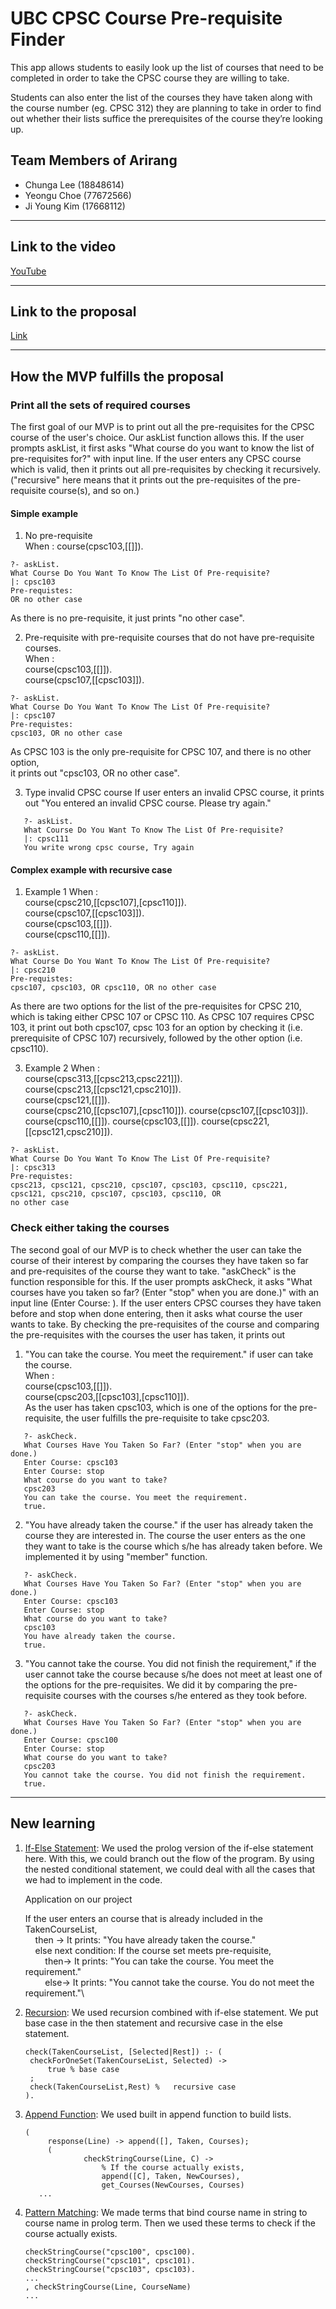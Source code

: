 # UBC CPSC Course Pre-requisite Finder

This app allows students to easily look up the list of courses that need to be completed in order to take the CPSC course they are willing to take.

Students can also enter the list of the courses they have taken along with the course number (eg. CPSC 312) they are planning to take in order to find out whether their lists suffice the prerequisites of the course they’re looking up.

## Team Members of Arirang
+ Chunga Lee (18848614)
+ Yeongu Choe (77672566)
+ Ji Young Kim (17668112)

-------------------------------------------------

## Link to the video
[YouTube](https://youtu.be/IIGH89pZXMY)

-------------------------------------------------
## Link to the proposal
[Link](https://github.students.cs.ubc.ca/xhehf77/312-project2-arirang/blob/c637bc98f26291e7c40bad861cd64a30b59ff827/cpsc-312-project-arirang/README.md)

-------------------------------------------------
## How the MVP fulfills the proposal

### Print all the sets of required courses
The first goal of our MVP is to print out all the pre-requisites for the CPSC course of the user's choice.
Our askList function allows this. If the user prompts askList,
it first asks "What course do you want to know the list of pre-requisites for?" with input line.
If the user enters any CPSC course which is valid, then it prints out all pre-requisites by checking it recursively.
("recursive" here means that it prints out the pre-requisites of the pre-requisite course(s), and so on.)

#### Simple example
1) No pre-requisite \
When : course(cpsc103,[[]]).
```
?- askList.
What Course Do You Want To Know The List Of Pre-requisite?
|: cpsc103
Pre-requistes:
OR no other case
```
As there is no pre-requisite, it just prints "no other case".

2) Pre-requisite with pre-requisite courses that do not have pre-requisite courses. \
   When : \
course(cpsc103,[[]]). \
course(cpsc107,[[cpsc103]]).

```
?- askList.
What Course Do You Want To Know The List Of Pre-requisite?
|: cpsc107
Pre-requistes:
cpsc103, OR no other case
```
As CPSC 103 is the only pre-requisite for CPSC 107, and there is no other option, \
it prints out "cpsc103, OR no other case".

3) Type invalid CPSC course
If user enters an invalid CPSC course, it prints out "You entered an invalid CPSC course. Please try again."
```
   ?- askList.
   What Course Do You Want To Know The List Of Pre-requisite?
   |: cpsc111
   You write wrong cpsc course, Try again
```

#### Complex example with recursive case
1) Example 1
   When : \
   course(cpsc210,[[cpsc107],[cpsc110]]). \
   course(cpsc107,[[cpsc103]]). \
   course(cpsc103,[[]]). \
   course(cpsc110,[[]]).
```
?- askList.
What Course Do You Want To Know The List Of Pre-requisite?
|: cpsc210
Pre-requistes:
cpsc107, cpsc103, OR cpsc110, OR no other case
```
As there are two options for the list of the pre-requisites for CPSC 210, which is taking either CPSC 107 or CPSC 110.
As CPSC 107 requires CPSC 103, it print out both cpsc107, cpsc 103 for an option by checking it (i.e. prerequisite of CPSC 107) recursively, followed by the other option (i.e. cpsc110).

3) Example 2
   When : \
   course(cpsc313,[[cpsc213,cpsc221]]). \
   course(cpsc213,[[cpsc121,cpsc210]]). \
   course(cpsc121,[[]]). \
   course(cpsc210,[[cpsc107],[cpsc110]]).
   course(cpsc107,[[cpsc103]]).
   course(cpsc110,[[]]).
   course(cpsc103,[[]]).
   course(cpsc221,[[cpsc121,cpsc210]]).

```
?- askList.
What Course Do You Want To Know The List Of Pre-requisite?
|: cpsc313
Pre-requistes:
cpsc213, cpsc121, cpsc210, cpsc107, cpsc103, cpsc110, cpsc221, cpsc121, cpsc210, cpsc107, cpsc103, cpsc110, OR
no other case
```

### Check either taking the courses
The second goal of our MVP is to check whether the user can take the course of their interest
by comparing the courses they have taken so far and pre-requisites of the course they want to take.
"askCheck" is the function responsible for this. If the user prompts askCheck,
it asks "What courses have you taken so far? (Enter "stop" when you are done.)"
with an input line (Enter Course: ).
If the user enters CPSC courses they have taken before and stop when done entering,
then it asks what course the user wants to take.
By checking the pre-requisites of the course and comparing the pre-requisites with the courses the user has taken,
it prints out
1) "You can take the course. You meet the requirement." if user can take the course. \
   When : \
   course(cpsc103,[[]]). \
   course(cpsc203,[[cpsc103],[cpsc110]]). \
As the user has taken cpsc103, which is one of the options for the pre-requisite, the user fulfills the pre-requisite to take cpsc203.
```
   ?- askCheck.
   What Courses Have You Taken So Far? (Enter "stop" when you are done.)
   Enter Course: cpsc103
   Enter Course: stop
   What course do you want to take?
   cpsc203
   You can take the course. You meet the requirement.
   true.
```


2) "You have already taken the course." if the user has already taken the course they are interested in.
The course the user enters as the one they want to take is the course which s/he has already taken before. We implemented it by using "member" function.
```
   ?- askCheck.
   What Courses Have You Taken So Far? (Enter "stop" when you are done.)
   Enter Course: cpsc103
   Enter Course: stop
   What course do you want to take?
   cpsc103
   You have already taken the course.
   true.
```
3) "You cannot take the course. You did not finish the requirement," if the user cannot take the course because
s/he does not meet at least one of the options for the pre-requisites. We did it by comparing the pre-requisite courses with the courses s/he entered as they took before.
```
   ?- askCheck.
   What Courses Have You Taken So Far? (Enter "stop" when you are done.)
   Enter Course: cpsc100
   Enter Course: stop
   What course do you want to take?
   cpsc203
   You cannot take the course. You did not finish the requirement.
   true.
```

-------------------------------------------------
## New learning
1) [If-Else Statement](https://github.students.cs.ubc.ca/xhehf77/312-project2-arirang/blob/d0f5833d2821548a00ce4d3b2c81e3c9f255eec1/cpsc-312-project-arirang/prolog/test.pl#L169): We used the prolog version of the if-else statement here. With this, we could branch out the flow of the program. By using the nested conditional statement, we could deal with all the cases that we had to implement in the code. 

   Application on our project
   
   If the user enters an course that is already included in the TakenCourseList, \
   &nbsp;&nbsp;&nbsp;&nbsp;then -> It prints: "You have already taken the course." \
   &nbsp;&nbsp;&nbsp;&nbsp;else next condition: If the course set meets pre-requisite, \
   &nbsp;&nbsp;&nbsp;&nbsp;&nbsp;&nbsp;&nbsp;&nbsp;then-> It prints: "You can take the course. You meet the requirement." \
   &nbsp;&nbsp;&nbsp;&nbsp;&nbsp;&nbsp;&nbsp;&nbsp;else-> It prints: "You cannot take the course. You do not meet the requirement."\

2) [Recursion](https://github.students.cs.ubc.ca/xhehf77/312-project2-arirang/blob/d0f5833d2821548a00ce4d3b2c81e3c9f255eec1/cpsc-312-project-arirang/prolog/test.pl#L151): We used recursion combined with if-else statement. We put base case in the then statement and recursive case in the else statement.
   ```
   check(TakenCourseList, [Selected|Rest]) :- (
    checkForOneSet(TakenCourseList, Selected) ->
        true % base case
    ; 
    check(TakenCourseList,Rest) %   recursive case
   ).
   ```

3) [Append Function](https://github.students.cs.ubc.ca/xhehf77/312-project2-arirang/blob/d0f5833d2821548a00ce4d3b2c81e3c9f255eec1/cpsc-312-project-arirang/prolog/test.pl#L194): We used built in append function to build lists.
   ```
   (
       	response(Line) -> append([], Taken, Courses);
    	(
            	checkStringCourse(Line, C) ->
                    % If the course actually exists,
        			append([C], Taken, NewCourses),
    				get_Courses(NewCourses, Courses)
      ...
   ```

4) [Pattern Matching](https://github.students.cs.ubc.ca/xhehf77/312-project2-arirang/blob/d0f5833d2821548a00ce4d3b2c81e3c9f255eec1/cpsc-312-project-arirang/prolog/test.pl#L64): We made terms that bind course name in string to course name in prolog term. Then we used these terms to check if the course actually exists.
   ```
   checkStringCourse("cpsc100", cpsc100).
   checkStringCourse("cpsc101", cpsc101).
   checkStringCourse("cpsc103", cpsc103).
   ...
   , checkStringCourse(Line, CourseName)
   ...
   ```
